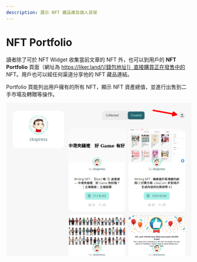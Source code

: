 ```yaml
---
description: 展示 NFT 藏品庫及個人貨架
---
```


# NFT Portfolio

讀者除了可於 NFT Widget 收集當前文章的 NFT 外，也可以到用戶的 **NFT Portfolio** 頁面（網址為 https://liker.land/\[錢包地址]）直接購買正在發售中的 NFT。用戶也可以經任何渠道分享他的 NFT 藏品連結。

Portfolio 頁能列出用戶擁有的所有 NFT，顯示 NFT 資產總值，並進行出售到二手市場及轉贈等操作。

![NFT Portfolio: 展示自己的 NFT 珍藏，及轉贈或賣出到二級市場，點擊右上角圖示方便記下頁面地址](<../../.gitbook/assets/NFT Portfolio.png>)

